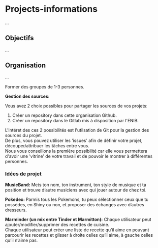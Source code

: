 # Projects-informations

...

## Objectifs

...

## Organisation

...

Former des groupes de 1-3 personnes.

**Gestion des sources:**  

Vous avez 2 choix possibles pour partager les sources de vos projets:  
1. Créer un repository dans cette organisation Github.
2. Créer un repository dans le Gitlab mis à disposition par l'ENIB.

L'intéret des ces 2 possibilités est l'utilsation de Git pour la gestion des sources du projet.  
De plus, vous pouvez utiliser les 'issues' afin de définir votre projet, découper/attribuer les tâches entre vous.  
Nous vous conseillons la première possibilité car elle vous permettera d'avoir une 'vitrine' de votre travail et de pouvoir le montrer à différentes personnes.  

### Idées de projet

**MusicBand:**
Mets ton nom, ton instrument, ton style de musique et ta position et trouve d’autre musiciens avec qui jouer autour de chez toi.

**Pokedex:**
Parmis tous les Pokemons, tu peux sélectionner ceux que tu possèdes, en Shiny ou non, et proposer des échanges avec d’autres dresseurs.

**Marminder (un mix entre Tinder et Marmitton):**
Chaque utilisateur peut ajouter/modifier/supprimer des recettes de cuisine.  
Chaque utilisateur peut créer une liste de recette qu’il aime en pouvant parcourir les recettes et glisser à droite celles qu’il aime, à gauche celles qu’il n’aime pas.
